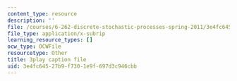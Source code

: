 ```yaml
---
content_type: resource
description: ''
file: /courses/6-262-discrete-stochastic-processes-spring-2011/3e4fc64527b9f7301e9f697d3c946cbb_k0UZNZwPO8Q.srt
file_type: application/x-subrip
learning_resource_types: []
ocw_type: OCWFile
resourcetype: Other
title: 3play caption file
uid: 3e4fc645-27b9-f730-1e9f-697d3c946cbb
---
```

